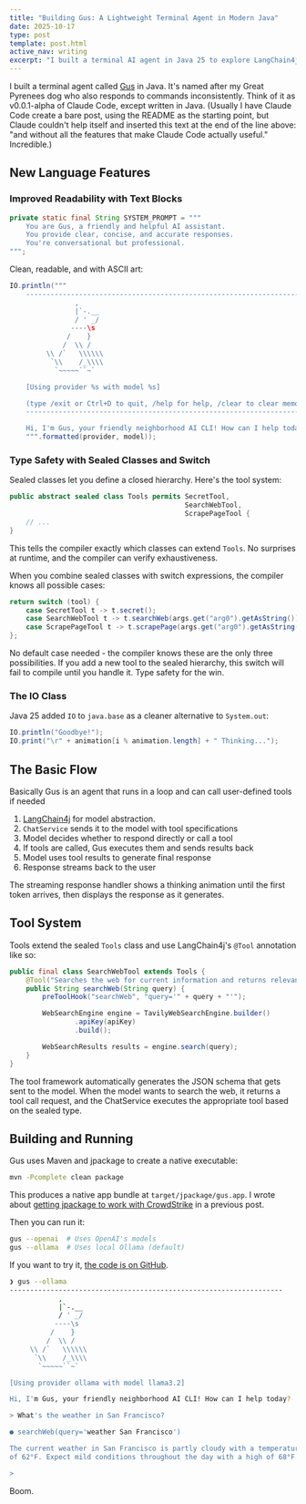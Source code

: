 ```yaml
---
title: "Building Gus: A Lightweight Terminal Agent in Modern Java"
date: 2025-10-17
type: post
template: post.html
active_nav: writing
excerpt: "I built a terminal AI agent in Java 25 to explore LangChain4j and modern Java features like sealed classes, pattern matching, and text blocks. It's named after my dog who also needs better training."
---
```


I built a terminal agent called [Gus](https://github.com/carimura/gus) in Java. It's named after my Great Pyrenees dog who also responds to commands inconsistently. Think of it as v0.0.1-alpha of Claude Code, except written in Java. (Usually I have Claude Code create a bare post, using the README as the starting point, but Claude couldn't help itself and inserted this text at the end of the line above: "and without all the features that make Claude Code actually useful." Incredible.)

## New Language Features

### Improved Readability with Text Blocks

```java
private static final String SYSTEM_PROMPT = """
    You are Gus, a friendly and helpful AI assistant.
    You provide clear, concise, and accurate responses.
    You're conversational but professional.
""";
```

Clean, readable, and with ASCII art:

```java
IO.println("""
    -------------------------------------------------------------------
                ,
                |`-.__
                / ' _/
               ----\s
              /    }
             /  \\ /
         \\ /`   \\\\\\
          `\\    /_\\\\
           `~~~~~``~`

    [Using provider %s with model %s]

    (type /exit or Ctrl+D to quit, /help for help, /clear to clear memory)
    -------------------------------------------------------------------

    Hi, I'm Gus, your friendly neighborhood AI CLI! How can I help today?\s
    """.formatted(provider, model));
```

### Type Safety with Sealed Classes and Switch

Sealed classes let you define a closed hierarchy. Here's the tool system:

```java
public abstract sealed class Tools permits SecretTool,
                                           SearchWebTool,
                                           ScrapePageTool {
    // ...
}
```

This tells the compiler exactly which classes can extend `Tools`. No surprises at runtime, and the compiler can verify exhaustiveness.

When you combine sealed classes with switch expressions, the compiler knows all possible cases:

```java
return switch (tool) {
    case SecretTool t -> t.secret();
    case SearchWebTool t -> t.searchWeb(args.get("arg0").getAsString());
    case ScrapePageTool t -> t.scrapePage(args.get("arg0").getAsString());
};
```

No default case needed - the compiler knows these are the only three possibilities. If you add a new tool to the sealed hierarchy, this switch will fail to compile until you handle it. Type safety for the win.

### The IO Class

Java 25 added `IO` to `java.base` as a cleaner alternative to `System.out`:

```java
IO.println("Goodbye!");
IO.print("\r" + animation[i % animation.length] + " Thinking...");
```


## The Basic Flow

Basically Gus is an agent that runs in a loop and can call user-defined tools if needed

1. [LangChain4j](https://github.com/langchain4j/langchain4j) for model abstraction.
2. `ChatService` sends it to the model with tool specifications
3. Model decides whether to respond directly or call a tool
4. If tools are called, Gus executes them and sends results back
5. Model uses tool results to generate final response
6. Response streams back to the user

The streaming response handler shows a thinking animation until the first token arrives, then displays the response as it generates.


## Tool System

Tools extend the sealed `Tools` class and use LangChain4j's `@Tool` annotation like so:

```java
public final class SearchWebTool extends Tools {
    @Tool("Searches the web for current information and returns relevant results")
    public String searchWeb(String query) {
        preToolHook("searchWeb", "query='" + query + "'");

        WebSearchEngine engine = TavilyWebSearchEngine.builder()
                .apiKey(apiKey)
                .build();

        WebSearchResults results = engine.search(query);
    }
}
```

The tool framework automatically generates the JSON schema that gets sent to the model. When the model wants to search the web, it returns a tool call request, and the ChatService executes the appropriate tool based on the sealed type.

## Building and Running

Gus uses Maven and jpackage to create a native executable:

```bash
mvn -Pcomplete clean package
```

This produces a native app bundle at `target/jpackage/gus.app`. I wrote about [getting jpackage to work with CrowdStrike](https://chad.cm/posts/2025-10-10-jpackage-crowdstrike-code-signing) in a previous post.

Then you can run it:

```bash
gus --openai  # Uses OpenAI's models
gus --ollama  # Uses local Ollama (default)
```

If you want to try it, [the code is on GitHub](https://github.com/carimura/gus).

```bash
❯ gus --ollama
-------------------------------------------------------------------
            ,
            |`-.__
            / ' _/
           ----\s
          /    }
         /  \\ /
     \\ /`   \\\\\\
      `\\    /_\\\\
       `~~~~~``~`

[Using provider ollama with model llama3.2]

Hi, I'm Gus, your friendly neighborhood AI CLI! How can I help today?

> What's the weather in San Francisco?

● searchWeb(query='weather San Francisco')

The current weather in San Francisco is partly cloudy with a temperature
of 62°F. Expect mild conditions throughout the day with a high of 68°F.

>
```

Boom.